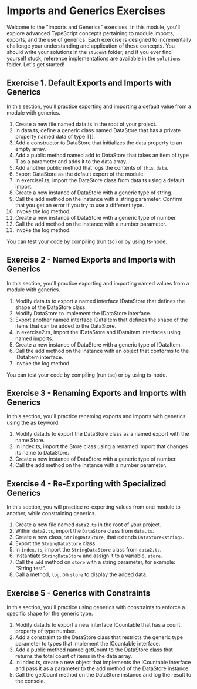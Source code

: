 # Imports and Generics Exercises

Welcome to the "Imports and Generics" exercises. In this module, you'll explore advanced TypeScript concepts pertaining to module imports, exports, and the use of generics. Each exercise is designed to incrementally challenge your understanding and application of these concepts. You should write your solutions in the `student` folder, and if you ever find yourself stuck, reference implementations are available in the `solutions` folder. Let's get started!

## Exercise 1. Default Exports and Imports with Generics
In this section, you'll practice exporting and importing a default value from a module with generics.

1. Create a new file named data.ts in the root of your project.
2. In data.ts, define a generic class named DataStore that has a private property named data of type T[].
3. Add a constructor to DataStore that initializes the data property to an empty array.
4. Add a public method named add to DataStore that takes an item of type T as a parameter and adds it to the data array.
5. Add another public method that logs the contents of `this.data`.
6. Export DataStore as the default export of the module.
7. In exercise1.ts, import the DataStore class from data.ts using a default import.
8. Create a new instance of DataStore with a generic type of string.
9. Call the add method on the instance with a string parameter. Confirm that you get an error if you try to use a different type. 
10. Invoke the log method.
11. Create a new instance of DataStore with a generic type of number.
12. Call the add method on the instance with a number parameter.
13. Invoke the log method.

You can test your code by compiling (run tsc) or by using ts-node.

## Exercise 2 - Named Exports and Imports with Generics
In this section, you'll practice exporting and importing named values from a module with generics.

1. Modify data.ts to export a named interface IDataStore that defines the shape of the DataStore class.
2. Modify DataStore to implement the IDataStore interface.
3. Export another named interface IDataItem that defines the shape of the items that can be added to the DataStore.
4. In exercise2.ts, import the IDataStore and IDataItem interfaces using named imports.
5. Create a new instance of DataStore with a generic type of IDataItem.
6. Call the add method on the instance with an object that conforms to the IDataItem interface.
7. Invoke the log method.

You can test your code by compiling (run tsc) or by using ts-node.

## Exercise 3 - Renaming Exports and Imports with Generics
In this section, you'll practice renaming exports and imports with generics using the as keyword.

1. Modify data.ts to export the DataStore class as a named export with the name Store.
2. In index.ts, import the Store class using a renamed import that changes its name to DataStore.
3. Create a new instance of DataStore with a generic type of number.
4. Call the add method on the instance with a number parameter.


## Exercise 4 - Re-Exporting with Specialized Generics

In this section, you will practice re-exporting values from one module to another, while constraining generics.

1. Create a new file named `data2.ts` in the root of your project.
2. Within `data2.ts`, import the `DataStore` class from `data.ts`.
3. Create a new class, `StringDataStore`, that extends `DataStore<string>`.
4. Export the `StringDataStore` class.
5. In `index.ts`, import the `StringDataStore` class from `data2.ts`.
6. Instantiate `StringDataStore` and assign it to a variable, `store`.
7. Call the `add` method on `store` with a string parameter, for example: "String test".
8. Call a method, `log`, on `store` to display the added data.


## Exercise 5 - Generics with Constraints

In this section, you'll practice using generics with constraints to enforce a specific shape for the generic type.

1. Modify data.ts to export a new interface ICountable that has a count property of type number.
2. Add a constraint to the DataStore class that restricts the generic type parameter to types that implement the ICountable interface.
3. Add a public method named getCount to the DataStore class that returns the total count of items in the data array.
4. In index.ts, create a new object that implements the ICountable interface and pass it as a parameter to the add method of the DataStore instance.
5. Call the getCount method on the DataStore instance and log the result to the console.
